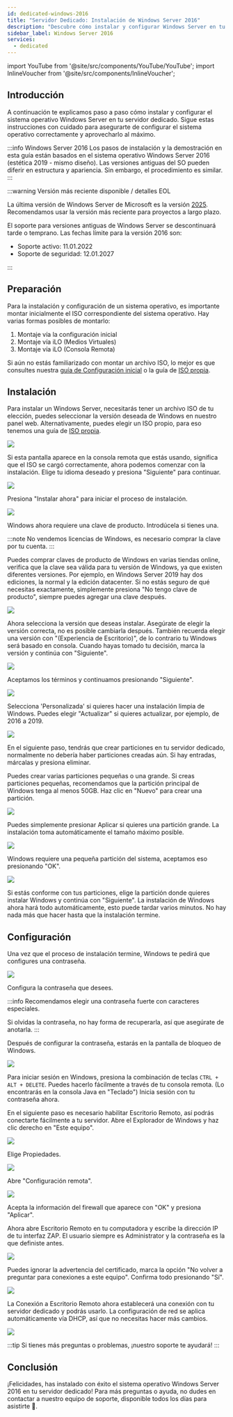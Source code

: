 ```yaml
---
id: dedicated-windows-2016
title: "Servidor Dedicado: Instalación de Windows Server 2016"
description: "Descubre cómo instalar y configurar Windows Server en tu servidor dedicado para un rendimiento y seguridad óptimos → Aprende más ahora"
sidebar_label: Windows Server 2016
services:
  - dedicated
---
```


import YouTube from '@site/src/components/YouTube/YouTube';
import InlineVoucher from '@site/src/components/InlineVoucher';

## Introducción
A continuación te explicamos paso a paso cómo instalar y configurar el sistema operativo Windows Server en tu servidor dedicado. Sigue estas instrucciones con cuidado para asegurarte de configurar el sistema operativo correctamente y aprovecharlo al máximo.

:::info Windows Server 2016
Los pasos de instalación y la demostración en esta guía están basados en el sistema operativo Windows Server 2016 (estética 2019 - mismo diseño). Las versiones antiguas del SO pueden diferir en estructura y apariencia. Sin embargo, el procedimiento es similar.
:::

:::warning Versión más reciente disponible / detalles EOL

La última versión de Windows Server de Microsoft es la versión [2025](dedicated-windows.md). Recomendamos usar la versión más reciente para proyectos a largo plazo.

El soporte para versiones antiguas de Windows Server se descontinuará tarde o temprano. Las fechas límite para la versión 2016 son:

- Soporte activo: 11.01.2022
- Soporte de seguridad: 12.01.2027

:::

<InlineVoucher />

## Preparación
Para la instalación y configuración de un sistema operativo, es importante montar inicialmente el ISO correspondiente del sistema operativo. Hay varias formas posibles de montarlo:

1. Montaje vía la configuración inicial
2. Montaje vía iLO (Medios Virtuales)
3. Montaje vía iLO (Consola Remota)

Si aún no estás familiarizado con montar un archivo ISO, lo mejor es que consultes nuestra [guía de Configuración inicial](dedicated-setup.md) o la guía de [ISO propia](dedicated-iso.md).

## Instalación
Para instalar un Windows Server, necesitarás tener un archivo ISO de tu elección, puedes seleccionar la versión deseada de Windows en nuestro panel web. Alternativamente, puedes elegir un ISO propio, para eso tenemos una guía de [ISO propia](dedicated-iso.md).

![](https://screensaver01.zap-hosting.com/index.php/s/DDNsa9zjbXng9Z6/preview)

Si esta pantalla aparece en la consola remota que estás usando, significa que el ISO se cargó correctamente, ahora podemos comenzar con la instalación.
Elige tu idioma deseado y presiona "Siguiente" para continuar.

![](https://screensaver01.zap-hosting.com/index.php/s/iyjwCCSmjPqiDMt/preview)

Presiona "Instalar ahora" para iniciar el proceso de instalación.

![](https://screensaver01.zap-hosting.com/index.php/s/y8rXwXfrnRRD9fZ/preview)

Windows ahora requiere una clave de producto. Introdúcela si tienes una.

:::note
No vendemos licencias de Windows, es necesario comprar la clave por tu cuenta.
:::

Puedes comprar claves de producto de Windows en varias tiendas online, verifica que la clave sea válida para tu versión de Windows, ya que existen diferentes versiones.
Por ejemplo, en Windows Server 2019 hay dos ediciones, la normal y la edición datacenter.
Si no estás seguro de qué necesitas exactamente, simplemente presiona "No tengo clave de producto", siempre puedes agregar una clave después.

![](https://screensaver01.zap-hosting.com/index.php/s/jH5dYQBq7FtT2SL/preview)

Ahora selecciona la versión que deseas instalar.
Asegúrate de elegir la versión correcta, no es posible cambiarla después.
También recuerda elegir una versión con "(Experiencia de Escritorio)", de lo contrario tu Windows será basado en consola.
Cuando hayas tomado tu decisión, marca la versión y continúa con "Siguiente".

![](https://screensaver01.zap-hosting.com/index.php/s/9GRPiS3JpFPyJYk/preview)

Aceptamos los términos y continuamos presionando "Siguiente".

![](https://screensaver01.zap-hosting.com/index.php/s/Bbfj7R2RdkNkMzq/preview)

Selecciona 'Personalizada' si quieres hacer una instalación limpia de Windows. Puedes elegir "Actualizar" si quieres actualizar, por ejemplo, de 2016 a 2019.

![](https://screensaver01.zap-hosting.com/index.php/s/8zkx8grPTCSgprQ/preview)

En el siguiente paso, tendrás que crear particiones en tu servidor dedicado, normalmente no debería haber particiones creadas aún. Si hay entradas, márcalas y presiona eliminar.

Puedes crear varias particiones pequeñas o una grande. Si creas particiones pequeñas, recomendamos que la partición principal de Windows tenga al menos 50GB.
Haz clic en "Nuevo" para crear una partición.

![](https://screensaver01.zap-hosting.com/index.php/s/GtBxwdETkNeSGcT/preview)

Puedes simplemente presionar Aplicar si quieres una partición grande. La instalación toma automáticamente el tamaño máximo posible.

![](https://screensaver01.zap-hosting.com/index.php/s/xWr3ySfyGdYbxKt/preview)

Windows requiere una pequeña partición del sistema, aceptamos eso presionando "OK".

![](https://screensaver01.zap-hosting.com/index.php/s/B2JPRH3pYRt323x/preview)

Si estás conforme con tus particiones, elige la partición donde quieres instalar Windows y continúa con "Siguiente".
La instalación de Windows ahora hará todo automáticamente, esto puede tardar varios minutos.
No hay nada más que hacer hasta que la instalación termine.

## Configuración

Una vez que el proceso de instalación termine, Windows te pedirá que configures una contraseña.

![](https://screensaver01.zap-hosting.com/index.php/s/Zmn6zJyPWAM5MHG/preview)

Configura la contraseña que desees.

:::info
Recomendamos elegir una contraseña fuerte con caracteres especiales.

Si olvidas la contraseña, no hay forma de recuperarla, así que asegúrate de anotarla.
:::

Después de configurar la contraseña, estarás en la pantalla de bloqueo de Windows.

![](https://screensaver01.zap-hosting.com/index.php/s/ddxASYsjNgwHX5i/preview)

Para iniciar sesión en Windows, presiona la combinación de teclas `CTRL + ALT + DELETE`. Puedes hacerlo fácilmente a través de tu consola remota.
(Lo encontrarás en la consola Java en "Teclado")
Inicia sesión con tu contraseña ahora.

En el siguiente paso es necesario habilitar Escritorio Remoto, así podrás conectarte fácilmente a tu servidor.
Abre el Explorador de Windows y haz clic derecho en "Este equipo".

![](https://screensaver01.zap-hosting.com/index.php/s/HSnnXftNbXNYjq6/preview)

Elige Propiedades.

![](https://screensaver01.zap-hosting.com/index.php/s/g2CFHpdrZ3E8g29/preview)

Abre "Configuración remota".

![](https://screensaver01.zap-hosting.com/index.php/s/e8Q4rixGtBZZH35/preview)

Acepta la información del firewall que aparece con "OK" y presiona "Aplicar".

Ahora abre Escritorio Remoto en tu computadora y escribe la dirección IP de tu interfaz ZAP.
El usuario siempre es Administrator y la contraseña es la que definiste antes.

![](https://screensaver01.zap-hosting.com/index.php/s/w97g9aDrpM8EjpA/preview)

Puedes ignorar la advertencia del certificado, marca la opción "No volver a preguntar para conexiones a este equipo".
Confirma todo presionando "Sí".

![](https://screensaver01.zap-hosting.com/index.php/s/SqqCdBZRYysz8yj/preview)

La Conexión a Escritorio Remoto ahora establecerá una conexión con tu servidor dedicado y podrás usarlo.
La configuración de red se aplica automáticamente vía DHCP, así que no necesitas hacer más cambios.

![](https://screensaver01.zap-hosting.com/index.php/s/9BEEiFAtJ2jCoCk/preview)

:::tip
Si tienes más preguntas o problemas, ¡nuestro soporte te ayudará!
:::

## Conclusión
¡Felicidades, has instalado con éxito el sistema operativo Windows Server 2016 en tu servidor dedicado! Para más preguntas o ayuda, no dudes en contactar a nuestro equipo de soporte, disponible todos los días para asistirte 🙂.

<InlineVoucher />